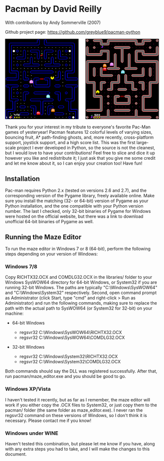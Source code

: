 Pacman by David Reilly
======================
With contributions by Andy Sommerville (2007)

Github project page:
https://github.com/greyblue9/pacman-python

![Screenshot - 16x16 tile version](/screenshot-1.png)


Thank you for your interest in my tribute to everyone's favorite Pac-Man
games of yesteryear! Pacman features 12 colorful levels of varying
sizes, bouncing fruit, A* path-finding ghosts, and, more recently,
cross-platform support, joystick support, and a high score list. This
was the first large-scale project I ever developed in Python, so the
source is not the cleanest, but I would love to have your contributions!
Feel free to slice and dice it up however you like and redistribute it;
I just ask that you give me some credit and let me know about it, so I
can enjoy your creation too! Have fun!


Installation
------------

Pac-man requires Python 2.x (tested on versions 2.6 and 2.7), and the
corresponding version of the Pygame library, freely available online.
Make sure you install the matching (32- or 64-bit) version of Pygame
as your Python installation, and the one compatible with your Python
version number. The last I checked, only 32-bit binaries of Pygame for 
Windows were hosted on the official website, but there was a link to 
download unofficial 64-bit binaries of Pygame as well.


Running the Maze Editor
-----------------------

To run the maze editor in Windows 7 or 8 (64-bit), perform the following
steps depending on your version of Windows:

### Windows 7/8

Copy RICHTX32.OCX and COMDLG32.OCX in the libraries/ folder to
your Windows SysWOW64 directory for 64-bit Windows, or System32 if you 
are running 32-bit Windows. The paths are typically 
"C:\Windows\SysWOW64" and "C:\Windows\System32" respectively.
Second, open command prompt as Administrator (click Start, type "cmd"
and right-click > Run as Administrator) and run the following commands,
making sure to replace the path with the actual path to SysWOW64
(or System32 for 32-bit) on your machine:

   * 64-bit Windows
     - regsvr32 C:\Windows\SysWOW64\RICHTX32.OCX
	 - regsvr32 C:\Windows\SysWOW64\COMDLG32.OCX
	 
   * 32-bit Windows
     - regsvr32 C:\Windows\System32\RICHTX32.OCX
	 - regsvr32 C:\Windows\System32\COMDLG32.OCX

Both commands should say the DLL was registered successfully. After
that, run pacman/maze_editor.exe and you should be good to go.

### Windows XP/Vista

I haven't tested it recently, but as far as I remember, the maze editor
will work if you either copy the .OCX files to System32, or just copy
them to the pacman/ folder (the same folder as maze_editor.exe). I never
ran the regsvr32 command on these versions of Windows, so I don't think
it is necessary. Please contact me if you know!

### Windows under WINE

Haven't tested this combination, but please let me know if you have,
along with any extra steps you had to take, and I will make the changes
to this document.

